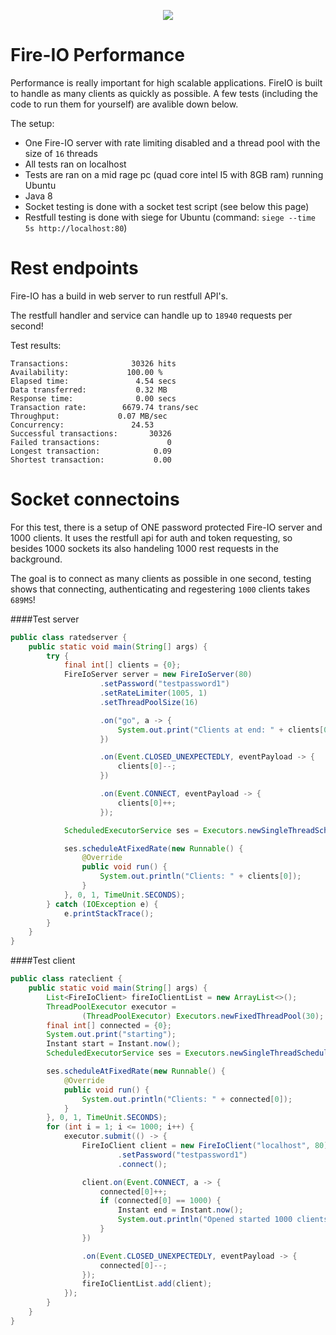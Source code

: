 <p align="center">
  <img src="http://static.craftmend.com/fireio/FIREIO.png" />
</p>

# Fire-IO Performance
Performance is really important for high scalable applications. FireIO is built to handle as many clients as quickly as possible. A few tests (including the code to run them for yourself) are avalible down below.

The setup:
 - One Fire-IO server with rate limiting disabled and a thread pool with the size of `16` threads
 - All tests ran on localhost
 - Tests are ran on a mid rage pc (quad core intel I5 with 8GB ram) running Ubuntu
 - Java 8
 - Socket testing is done with a socket test script (see below this page)
 - Restfull testing is done with siege for Ubuntu (command: `siege --time 5s http://localhost:80`)
 
# Rest endpoints
Fire-IO has a build in web server to run restfull API's.

The restfull handler and service can handle up to `18940` requests per second!

Test results:
```text
Transactions:		       30326 hits
Availability:		      100.00 %
Elapsed time:		        4.54 secs
Data transferred:	        0.32 MB
Response time:		        0.00 secs
Transaction rate:	     6679.74 trans/sec
Throughput:		        0.07 MB/sec
Concurrency:		       24.53
Successful transactions:       30326
Failed transactions:	           0
Longest transaction:	        0.09
Shortest transaction:	        0.00
```

# Socket connectoins
For this test, there is a setup of ONE password protected Fire-IO server and 1000 clients. It uses the restfull api for auth and token requesting, so besides 1000 sockets its also handeling 1000 rest requests in the background.

The goal is to connect as many clients as possible in one second, testing shows that connecting, authenticating and regestering `1000` clients takes `689MS`!

####Test server
```java
public class ratedserver {
    public static void main(String[] args) {
        try {
            final int[] clients = {0};
            FireIoServer server = new FireIoServer(80)
                    .setPassword("testpassword1")
                    .setRateLimiter(1005, 1)
                    .setThreadPoolSize(16)

                    .on("go", a -> {
                        System.out.print("Clients at end: " + clients[0]);
                    })

                    .on(Event.CLOSED_UNEXPECTEDLY, eventPayload -> {
                        clients[0]--;
                    })

                    .on(Event.CONNECT, eventPayload -> {
                        clients[0]++;
                    });

            ScheduledExecutorService ses = Executors.newSingleThreadScheduledExecutor();

            ses.scheduleAtFixedRate(new Runnable() {
                @Override
                public void run() {
                    System.out.println("Clients: " + clients[0]);
                }
            }, 0, 1, TimeUnit.SECONDS);
        } catch (IOException e) {
            e.printStackTrace();
        }
    }
}
```

####Test client
```java
public class rateclient {
    public static void main(String[] args) {
        List<FireIoClient> fireIoClientList = new ArrayList<>();
        ThreadPoolExecutor executor =
                (ThreadPoolExecutor) Executors.newFixedThreadPool(30);
        final int[] connected = {0};
        System.out.print("starting");
        Instant start = Instant.now();
        ScheduledExecutorService ses = Executors.newSingleThreadScheduledExecutor();

        ses.scheduleAtFixedRate(new Runnable() {
            @Override
            public void run() {
                System.out.println("Clients: " + connected[0]);
            }
        }, 0, 1, TimeUnit.SECONDS);
        for (int i = 1; i <= 1000; i++) {
            executor.submit(() -> {
                FireIoClient client = new FireIoClient("localhost", 80)
                        .setPassword("testpassword1")
                        .connect();

                client.on(Event.CONNECT, a -> {
                    connected[0]++;
                    if (connected[0] == 1000) {
                        Instant end = Instant.now();
                        System.out.println("Opened started 1000 clients in " + (Duration.between(start, end).getNano() / 1000000) + " miliseconds!");
                    }
                })

                .on(Event.CLOSED_UNEXPECTEDLY, eventPayload -> {
                    connected[0]--;
                });
                fireIoClientList.add(client);
            });
        }
    }
}
```
